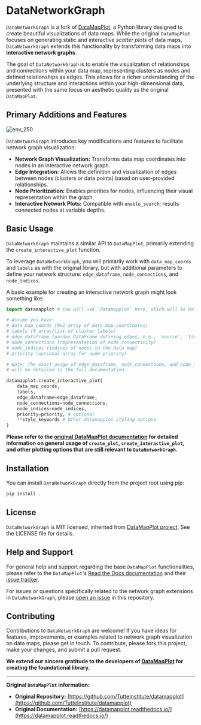 # DataNetworkGraph

`DataNetworkGraph` is a fork of [DataMapPlot](https://github.com/TutteInstitute/datamapplot), a Python library designed to create beautiful visualizations of data maps. While the original `DataMapPlot` focuses on generating static and interactive *scatter plots* of data maps, `DataNetworkGraph` extends this functionality by transforming data maps into **interactive network graphs**.

The goal of `DataNetworkGraph` is to enable the visualization of relationships and connections within your data map, representing clusters as nodes and defined relationships as edges. This allows for a richer understanding of the underlying structure and interactions within your high-dimensional data, presented with the same focus on aesthetic quality as the original `DataMapPlot`.

## Primary Additions and Features
![env_250](examples/dng_env.png)

`DataNetworkGraph` introduces key modifications and features to facilitate network graph visualization:

* **Network Graph Visualization:** Transforms data map coordinates into nodes in an interactive network graph.
* **Edge Integration:** Allows the definition and visualization of edges between nodes (clusters or data points) based on user-provided relationships.
* **Node Prioritization:** Enables priorities for nodes, influencing their visual representation within the graph.
* **Interactive Network Plots:** Compatible with `enable_search`; results connected nodes at variable depths.

## Basic Usage

`DataNetworkGraph` maintains a similar API to `DataMapPlot`, primarily extending the `create_interactive_plot` function.

To leverage `DataNetworkGraph`, you will primarily work with `data_map_coords` and `labels` as with the original library, but with additional parameters to define your network structure: `edge_dataframe`, `node_connections`, and `node_indices`.

A basic example for creating an interactive network graph might look something like:

```python
import datamapplot # You will use `datamapplot` here, which will be DataNetworkGraph after installation

# Assume you have:
# data_map_coords (Nx2 array of data map coordinates)
# labels (N array/list of cluster labels)
# edge_dataframe (pandas DataFrame defining edges, e.g., 'source', 'target', 'weight')
# node_connections (representation of node connectivity)
# node_indices (indices of nodes in the data map)
# priority (optional array for node priority)

# Note: The exact usage of edge_dataframe, node_connections, and node_indices
# will be detailed in the full documentation.

datamapplot.create_interactive_plot(
    data_map_coords,
    labels,
    edge_dataframe=edge_dataframe,
    node_connections=node_connections,
    node_indices=node_indices,
    priority=priority, # optional
    **style_keywords # Other datamapplot styling options
)
````

**Please refer to the [original DataMapPlot documentation](https://datamapplot.readthedocs.io/) for detailed information on general usage of `create_plot`, `create_interactive_plot`, and other plotting options that are still relevant to `DataNetworkGraph`.**

## Installation

You can install `DataNetworkGraph` directly from the project root using pip:

```bash
pip install .
```

## License

`DataNetworkGraph` is MIT licensed, inherited from [DataMapPlot project](https://github.com/TutteInstitute/datamapplot). See the LICENSE file for details.

## Help and Support

For general help and support regarding the base `DataMapPlot` functionalities, please refer to the `DataMapPlot`'s [Read the Docs documentation](https://datamapplot.readthedocs.io/) and their [issue tracker](https://github.com/TutteInstitute/datamapplot/issues).

For issues or questions specifically related to the network graph extensions in `DataNetworkGraph`, please [open an issue](https://www.google.com/search?q=https://github.com/norygami/DataNetworkGraph/issues/new) in this repository.

## Contributing

Contributions to `DataNetworkGraph` are welcome\! If you have ideas for features, improvements, or examples related to network graph visualization on data maps, please get in touch. To contribute, please fork this project, make your changes, and submit a pull request.

**We extend our sincere gratitude to the developers of [DataMapPlot](https://github.com/TutteInstitute/datamapplot) for creating the foundational library.**

-----

**Original `DataMapPlot` information:**

  * **Original Repository:** [https://github.com/TutteInstitute/datamapplot](https://github.com/TutteInstitute/datamapplot)
  * **Original Documentation:** [https://datamapplot.readthedocs.io/](https://datamapplot.readthedocs.io/)
